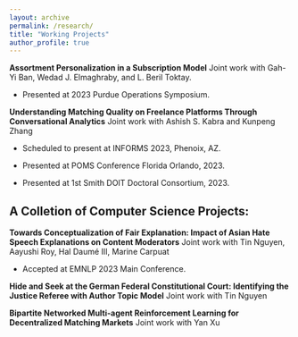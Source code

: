 ```yaml
---
layout: archive
permalink: /research/
title: "Working Projects"
author_profile: true
---
```


**Assortment Personalization in a Subscription Model** Joint work with Gah-Yi Ban, Wedad J. Elmaghraby, and L. Beril Toktay.

 * Presented at 2023 Purdue Operations Symposium. 

**Understanding Matching Quality on Freelance Platforms Through Conversational Analytics** Joint work with Ashish S. Kabra and Kunpeng Zhang

 * Scheduled to present at INFORMS 2023, Phenoix, AZ.

 * Presented at POMS Conference Florida Orlando, 2023. 

 * Presented at 1st Smith DOIT Doctoral Consortium, 2023.


## A Colletion of Computer Science Projects:

**Towards Conceptualization of Fair Explanation: Impact of Asian Hate Speech Explanations on Content Moderators** Joint work with Tin Nguyen, Aayushi Roy, Hal Daumé III, Marine Carpuat

* Accepted at EMNLP 2023 Main Conference.

**Hide and Seek at the German Federal Constitutional Court: Identifying the Justice Referee with Author Topic Model** Joint work with Tin Nguyen

**Bipartite Networked Multi-agent Reinforcement Learning for Decentralized Matching Markets** Joint work with Yan Xu


